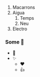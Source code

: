 1. Macarrons
2. Aigua
   1. Temps
   2. Neu
3. Electro

### Some :evergreen_tree:

* :tada:
* :sparkles:
  * :heart:
  * :+1:

